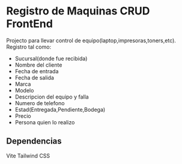# Registro de Maquinas CRUD FrontEnd
Projecto para llevar control de equipo(laptop,impresoras,toners,etc). Registro tal como:
- Sucursal(donde fue recibida)
- Nombre del cliente
- Fecha de entrada
- Fecha de salida
- Marca
- Modelo
- Descripcion del equipo y falla
- Numero de telefono
- Estad(Entregada,Pendiente,Bodega)
- Precio
- Persona quien lo realizo

## Dependencias
Vite
Tailwind CSS
